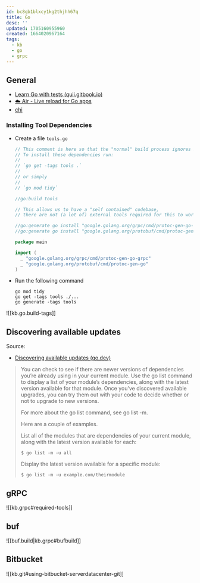 ```yaml
---
id: bc8gb1blxcy1kg2thjhh67q
title: Go
desc: ''
updated: 1705160955960
created: 1664020967164
tags:
  - kb
  - go
  - grpc
---
```



## General

* [Learn Go with tests (quii.gitbook.io)](https://quii.gitbook.io/learn-go-with-tests/go-fundamentals/structs-methods-and-interfaces)
* [☁️ Air - Live reload for Go apps](https://github.com/cosmtrek/air)
* [chi](https://go-chi.io/)

### Installing Tool Dependencies

* Create a file `tools.go`

  ```go
  // This comment is here so that the "normal" build process ignores it.
  // To install these dependencies run:
  //
  // `go get -tags tools .`
  //
  // or simply
  //
  // `go mod tidy`

  //go:build tools

  // This allows us to have a "self contained" codebase,
  // there are not (a lot of) external tools required for this to work.

  //go:generate go install "google.golang.org/grpc/cmd/protoc-gen-go-grpc@latest"
  //go:generate go install "google.golang.org/protobuf/cmd/protoc-gen-go@latest"

  package main

  import (
    _ "google.golang.org/grpc/cmd/protoc-gen-go-grpc"
    _ "google.golang.org/protobuf/cmd/protoc-gen-go"
  )
  ```

* Run the following command

  ```text
  go mod tidy
  go get -tags tools ./...
  go generate -tags tools
  ```

![[kb.go.build-tags]]

## Discovering available updates

Source:

  * [Discovering available updates (go.dev)](https://go.dev/doc/modules/managing-dependencies#discovering_updates)

> You can check to see if there are newer versions of dependencies you’re already using in your current module. Use the go list command to display a list of your module’s dependencies, along with the latest version available for that module. Once you’ve discovered available upgrades, you can try them out with your code to decide whether or not to upgrade to new versions.
> 
> For more about the go list command, see go list -m.
> 
> Here are a couple of examples.
> 
> List all of the modules that are dependencies of your current module, along with the latest version available for each:
> 
> ```shell-session
> $ go list -m -u all
> ```
>
> Display the latest version available for a specific module:
> 
> ```shell-session
> $ go list -m -u example.com/theirmodule
> ```
>

## gRPC

![[kb.grpc#required-tools]]

## buf

![[buf.build|kb.grpc#bufbuild]]

## Bitbucket

![[kb.git#using-bitbucket-serverdatacenter-git]]
